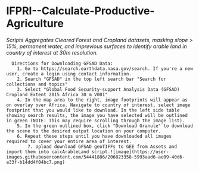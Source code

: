 # IFPRI--Calculate-Productive-Agriculture
*Scripts Aggregates Cleared Forest and Cropland datasets, masking slope > 15%, permanent water, and imprevious surfaces to identify arable land in country of interest at 30m resolution.*
	          
	  Directions for Downloading GFSAD Data:
	    1. Go to https://search.earthdata.nasa.gov/search. If you're a new user, create a login using contact information.
	    2. Search "GFSAD" in the top left search bar "Search for collections and topics"
	    3. Select "Global Food Security-support Analysis Data (GFSAD) Cropland Extent 2015 Africa 30 m V001"
	    4. In the map area to the right, image footprints will appear as on overlay over Africa. Navigate to country of interest, select image footprint that you would like to download. In the left side table showing search results, the image you have selected will be outlined in green (NOTE: This may require scrolling through the image list).
	    5. In the green outlined box, click "Download Granule" to download the scene to the desired output location on your computer.
	    6. Repeat these steps until you have downloaded all images required to cover your entire area of interest.
            7. Upload download GFSAD geoTIFFs to GEE from Assets and import them into calcArableLand script.![image](https://user-images.githubusercontent.com/54441886/206823358-5993aad6-ae09-40d6-a33f-b14dd4f04bc7.png)
